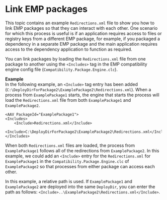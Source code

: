 # Link EMP packages<a name="emp-linking"></a>

This topic contains an example `Redirections.xml` file to show you how to link EMP packages so that they can interact with each other\. One scenario for which this process is useful is if an application requires access to files or registry keys from a different EMP package, for example, if you packaged a dependency in a separate EMP package and the main application requires access to the dependency application to function as required\.

You can link packages by loading the `Redirections.xml` file from one package to another using the `<Includes>` tag in the EMP compatibility engine config file \(`Compatibility.Package.Engine.clc`\)\.

**Example**  
In the following example, an `<Include>` tag entry has been added \(`C:\DeployDirForPackage2\ExamplePackage2\Redirections.xml`\)\. When a process from `ExamplePackage1` starts, the engine that starts the process will load the `Redirections.xml` file from both `ExamplePackage1` and `ExamplePackage2`\.

```
<AAV PackageId="ExamplePackage1">
<Includes>
    <Include>Redirections.xml</Include>
    <Include>C:\DeployDirForPackage2\ExamplePackage2\Redirections.xml</Include>
</Includes>
```

When both `Redirections.xml` files are loaded, the process from `ExamplePackage1` follows all of the redirections from `ExamplePackage2`\. In this example, we could add an `<Include>` entry for the `Redirections.xml` for `ExamplePackage1` in the `Compatibility.Package.Engine.clc` of `ExamplePackage2` so that processes from either package can access each other\.

In this example, a relative path is used\. If `ExamplePackage1` and `ExamplePackage2` are deployed into the same `DeployDir`, you can enter the path as follows: `<Include>..\ExamplePackage2\Redirections.xml</Include>`\.